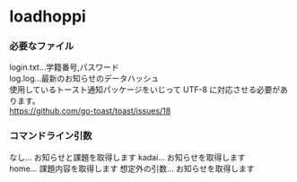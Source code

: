 # loadhoppi

### 必要なファイル

login.txt...学籍番号,パスワード  
log.log...最新のお知らせのデータハッシュ  
使用しているトースト通知パッケージをいじって UTF-8 に対応させる必要があります。  
https://github.com/go-toast/toast/issues/18

### コマンドライン引数

なし... お知らせと課題を取得します
kadai... お知らせを取得します  
home... 課題内容を取得します
想定外の引数... お知らせを取得します
